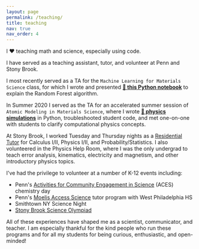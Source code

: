 ```yaml
---
layout: page
permalink: /teaching/
title: teaching
nav: true
nav_order: 4
---
```


I ❤️  teaching math and science, especially using code.

I have served as a teaching assistant, tutor, and volunteer at Penn and Stony
Brook.

I most recently served as a TA for the `Machine Learning for Materials Science`
class, for which I wrote and presented **[📔 this Python
notebook][RandomForest]** to explain the Random Forest algorithm.

In Summer 2020 I served as the TA for an accelerated summer session of `Atomic
Modeling in Materials Science`, where I wrote **[🎢 physics
simulations][MSE561]** in Python, troubleshooted student code, and met
one-on-one with students to clarify computational physics concepts.

At Stony Brook, I worked Tuesday and Thursday nights as a [Residential
Tutor][ResidentTutor] for Calculus I/II, Physics I/II, and
Probability/Statistics. I also volunteered in the Physics Help Room, where I was
the only undergrad to teach error analysis, kinematics, electricity and
magnetism, and other introductory physics topics. 

I've had the privilege to volunteer at a number of K-12 events including: 
  * Penn's [Activities for Community Engagement in Science][ACES] (ACES)
    chemistry day
  * Penn's [Moelis Access Science][MAS] tutor program with West Philadelphia HS
  * Smithtown NY Science Night
  * [Stony Brook Science Olympiad][SciOly]

All of these experiences have shaped me as a scientist, communicator, and teacher.
I am especially thankful for the kind people who run these programs
and for all my students for being curious, enthusiastic, and open-minded!

[RandomForest]: https://colab.research.google.com/drive/1_tY6idKR5Y1iTfWjkgq4cDTLFDy_E5GR?usp=sharing
[MSE561]: https://github.com/jglazar/teaching/tree/main/MSE561
[ResidentTutor]: https://www.stonybrook.edu/commcms/studentaffairs/res/life_on_campus/student_success/residential_tutoring_centers.php
[ACES]: http://www.acesphiladelphia.com
[MAS]: https://www.nettercenter.upenn.edu/what-we-do/university-assisted-community-schools/moelis-access-science
[SciOly]: https://you.stonybrook.edu/stonybrookscioly/
